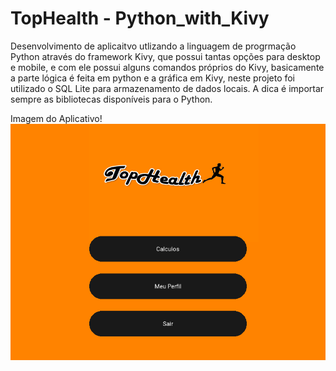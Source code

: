 # TopHealth - Python_with_Kivy
Desenvolvimento de aplicaitvo utlizando a linguagem de progrmação Python através do framework Kivy, que possui tantas opções para desktop e mobile, e com ele possui alguns comandos próprios do Kivy, basicamente a parte lógica é feita em python e a gráfica em Kivy, neste projeto foi utilizado o SQL Lite para armazenamento de dados locais.
A dica é importar sempre as bibliotecas disponíveis para o Python.

Imagem do Aplicativo!
![TopHealth](Menu.png)
